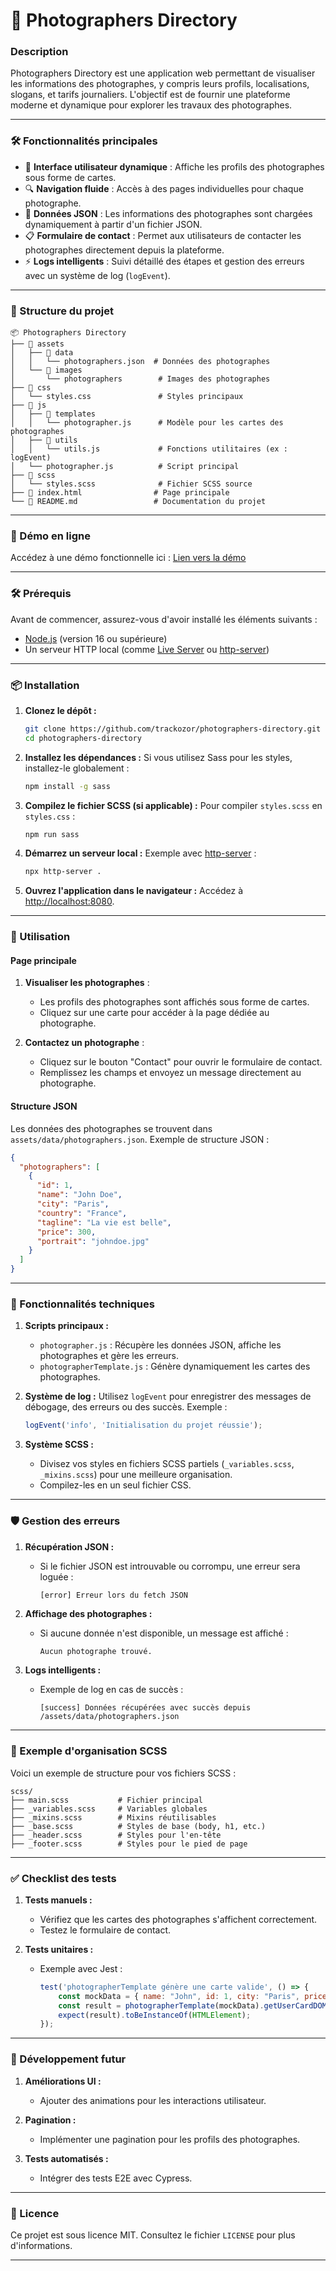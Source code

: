 
# 📸 Photographers Directory

### **Description**

Photographers Directory est une application web permettant de visualiser les informations des photographes, y compris leurs profils, localisations, slogans, et tarifs journaliers. L'objectif est de fournir une plateforme moderne et dynamique pour explorer les travaux des photographes.

---

### **🛠️ Fonctionnalités principales**

- 🎨 **Interface utilisateur dynamique** : Affiche les profils des photographes sous forme de cartes.
- 🔍 **Navigation fluide** : Accès à des pages individuelles pour chaque photographe.
- 📂 **Données JSON** : Les informations des photographes sont chargées dynamiquement à partir d'un fichier JSON.
- 📋 **Formulaire de contact** : Permet aux utilisateurs de contacter les photographes directement depuis la plateforme.
- ⚡ **Logs intelligents** : Suivi détaillé des étapes et gestion des erreurs avec un système de log (`logEvent`).

---

### **📁 Structure du projet**

```
📦 Photographers Directory
├── 📁 assets
│   ├── 📁 data
│   │   └── photographers.json  # Données des photographes
│   └── 📁 images
│       └── photographers        # Images des photographes
├── 📁 css
│   └── styles.css               # Styles principaux
├── 📁 js
│   ├── 📁 templates
│   │   └── photographer.js      # Modèle pour les cartes des photographes
│   ├── 📁 utils
│   │   └── utils.js             # Fonctions utilitaires (ex : logEvent)
│   └── photographer.js          # Script principal
├── 📁 scss
│   └── styles.scss              # Fichier SCSS source
├── 📄 index.html                # Page principale
└── 📄 README.md                 # Documentation du projet
```

---

### **🚀 Démo en ligne**

Accédez à une démo fonctionnelle ici : [Lien vers la démo](https://trackozor-photographers-directory.com)

---

### **🛠️ Prérequis**

Avant de commencer, assurez-vous d'avoir installé les éléments suivants :

- [Node.js](https://nodejs.org/) (version 16 ou supérieure)
- Un serveur HTTP local (comme [Live Server](https://marketplace.visualstudio.com/items?itemName=ritwickdey.LiveServer) ou [http-server](https://www.npmjs.com/package/http-server))

---

### **📦 Installation**

1. **Clonez le dépôt :**

   ```bash
   git clone https://github.com/trackozor/photographers-directory.git
   cd photographers-directory
   ```

2. **Installez les dépendances :**
   Si vous utilisez Sass pour les styles, installez-le globalement :

   ```bash
   npm install -g sass
   ```

3. **Compilez le fichier SCSS (si applicable) :**
   Pour compiler `styles.scss` en `styles.css` :

   ```bash
   npm run sass
   ```

4. **Démarrez un serveur local :**
   Exemple avec [http-server](https://www.npmjs.com/package/http-server) :

   ```bash
   npx http-server .
   ```

5. **Ouvrez l'application dans le navigateur :**
   Accédez à [http://localhost:8080](http://localhost:8080).

---

### **📖 Utilisation**

#### **Page principale**

1. **Visualiser les photographes** :
   - Les profils des photographes sont affichés sous forme de cartes.
   - Cliquez sur une carte pour accéder à la page dédiée au photographe.

2. **Contactez un photographe** :
   - Cliquez sur le bouton "Contact" pour ouvrir le formulaire de contact.
   - Remplissez les champs et envoyez un message directement au photographe.

#### **Structure JSON**

Les données des photographes se trouvent dans `assets/data/photographers.json`. Exemple de structure JSON :

```json
{
  "photographers": [
    {
      "id": 1,
      "name": "John Doe",
      "city": "Paris",
      "country": "France",
      "tagline": "La vie est belle",
      "price": 300,
      "portrait": "johndoe.jpg"
    }
  ]
}
```

---

### **🧩 Fonctionnalités techniques**

1. **Scripts principaux :**
   - `photographer.js` : Récupère les données JSON, affiche les photographes et gère les erreurs.
   - `photographerTemplate.js` : Génère dynamiquement les cartes des photographes.

2. **Système de log :**
   Utilisez `logEvent` pour enregistrer des messages de débogage, des erreurs ou des succès. Exemple :

   ```javascript
   logEvent('info', 'Initialisation du projet réussie');
   ```

3. **Système SCSS :**
   - Divisez vos styles en fichiers SCSS partiels (`_variables.scss`, `_mixins.scss`) pour une meilleure organisation.
   - Compilez-les en un seul fichier CSS.

---

### **🛡️ Gestion des erreurs**

1. **Récupération JSON :**
   - Si le fichier JSON est introuvable ou corrompu, une erreur sera loguée :

     ```bash
     [error] Erreur lors du fetch JSON
     ```

2. **Affichage des photographes :**
   - Si aucune donnée n'est disponible, un message est affiché :

     ```
     Aucun photographe trouvé.
     ```

3. **Logs intelligents :**
   - Exemple de log en cas de succès :

     ```
     [success] Données récupérées avec succès depuis /assets/data/photographers.json
     ```

---

### **📂 Exemple d'organisation SCSS**

Voici un exemple de structure pour vos fichiers SCSS :

```
scss/
├── main.scss           # Fichier principal
├── _variables.scss     # Variables globales
├── _mixins.scss        # Mixins réutilisables
├── _base.scss          # Styles de base (body, h1, etc.)
├── _header.scss        # Styles pour l'en-tête
├── _footer.scss        # Styles pour le pied de page
```

---

### **✅ Checklist des tests**

1. **Tests manuels :**
   - Vérifiez que les cartes des photographes s'affichent correctement.
   - Testez le formulaire de contact.

2. **Tests unitaires :**
   - Exemple avec Jest :

     ```javascript
     test('photographerTemplate génère une carte valide', () => {
         const mockData = { name: "John", id: 1, city: "Paris", price: 300, tagline: "Test", portrait: "test.jpg" };
         const result = photographerTemplate(mockData).getUserCardDOM();
         expect(result).toBeInstanceOf(HTMLElement);
     });
     ```

---

### **🔧 Développement futur**

1. **Améliorations UI :**
   - Ajouter des animations pour les interactions utilisateur.

2. **Pagination :**
   - Implémenter une pagination pour les profils des photographes.

3. **Tests automatisés :**
   - Intégrer des tests E2E avec Cypress.

---

### **📜 Licence**

Ce projet est sous licence MIT. Consultez le fichier `LICENSE` pour plus d'informations.

---
